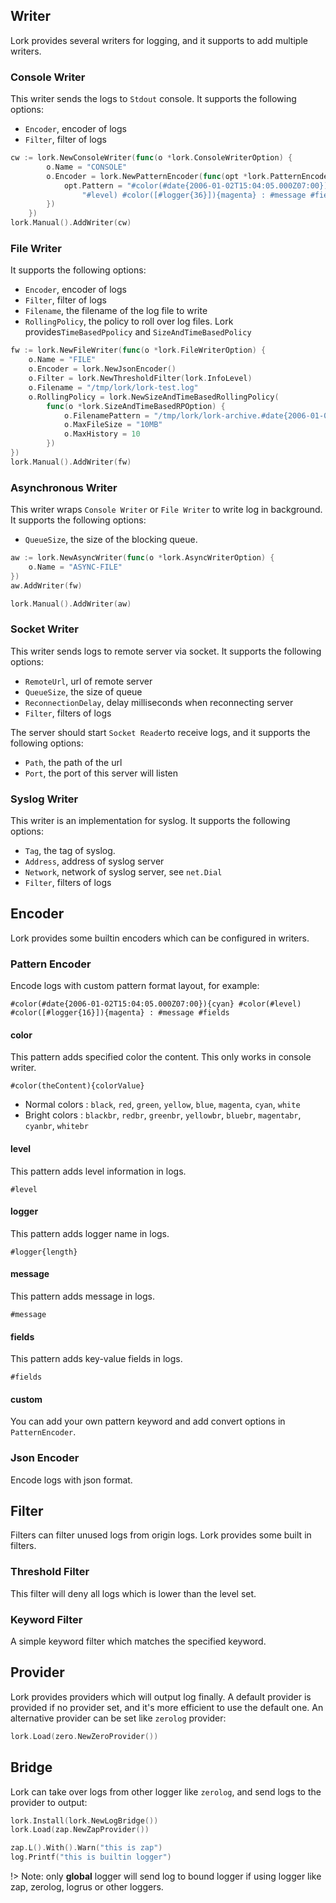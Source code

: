 ## Writer

Lork provides several writers for logging, and it supports to add multiple writers.

### Console Writer

This writer sends the logs to `Stdout` console. It supports the following options:

* `Encoder`, encoder of logs
* `Filter`, filter of logs

```go
cw := lork.NewConsoleWriter(func(o *lork.ConsoleWriterOption) {
		o.Name = "CONSOLE"
		o.Encoder = lork.NewPatternEncoder(func(opt *lork.PatternEncoderOption) {
			opt.Pattern = "#color(#date{2006-01-02T15:04:05.000Z07:00}){cyan} #color(" +
				"#level) #color([#logger{36}]){magenta} : #message #fields"
		})
	})
lork.Manual().AddWriter(cw)
```

### File Writer

It supports the following options:

* `Encoder`, encoder of logs
* `Filter`, filter of logs
* `Filename`, the filename of the log file to write
* `RollingPolicy`, the policy to roll over log files. Lork provides`TimeBasedPpolicy` and
  `SizeAndTimeBasedPolicy`

```go
fw := lork.NewFileWriter(func(o *lork.FileWriterOption) {
    o.Name = "FILE"
    o.Encoder = lork.NewJsonEncoder()
    o.Filter = lork.NewThresholdFilter(lork.InfoLevel)
    o.Filename = "/tmp/lork/lork-test.log"
    o.RollingPolicy = lork.NewSizeAndTimeBasedRollingPolicy(
        func(o *lork.SizeAndTimeBasedRPOption) {
            o.FilenamePattern = "/tmp/lork/lork-archive.#date{2006-01-02}.#index.log"
            o.MaxFileSize = "10MB"
            o.MaxHistory = 10
        })
})
lork.Manual().AddWriter(fw)
```

### Asynchronous Writer

This writer wraps `Console Writer` or `File Writer` to write log in background. It
supports the following options:

* `QueueSize`, the size of the blocking queue.

```go
aw := lork.NewAsyncWriter(func(o *lork.AsyncWriterOption) {
    o.Name = "ASYNC-FILE"
})
aw.AddWriter(fw)

lork.Manual().AddWriter(aw)
```

### Socket Writer

This writer sends logs to remote server via socket. It supports the following options:

* `RemoteUrl`, url of remote server
* `QueueSize`, the size of queue
* `ReconnectionDelay`, delay milliseconds when reconnecting server
* `Filter`, filters of logs

The server should start `Socket Reader`to receive logs, and it supports the following
options:

* `Path`, the path of the url
* `Port`, the port of this server will listen

### Syslog Writer

This writer is an implementation for syslog. It supports the following options:

* `Tag`, the tag of syslog.
* `Address`, address of syslog server
* `Network`, network of syslog server, see `net.Dial`
* `Filter`, filters of logs

## Encoder

Lork provides some builtin encoders which can be configured in writers.

### Pattern Encoder

Encode logs with custom pattern format layout, for example:

```text
#color(#date{2006-01-02T15:04:05.000Z07:00}){cyan} #color(#level) #color([#logger{16}]){magenta} : #message #fields
```

#### color

This pattern adds specified color the content. This only works in console writer.

```text
#color(theContent){colorValue}
```

* Normal colors : `black`, `red`, `green`, `yellow`, `blue`, `magenta`, `cyan`, `white`
* Bright colors : `blackbr`, `redbr`, `greenbr`, `yellowbr`, `bluebr`,
  `magentabr`, `cyanbr`, `whitebr`

#### level

This pattern adds level information in logs.

```text
#level
```

#### logger

This pattern adds logger name in logs.

```text
#logger{length}
```

#### message

This pattern adds message in logs.

```text
#message
```

#### fields

This pattern adds key-value fields in logs.

```text
#fields
```

#### custom

You can add your own pattern keyword and add convert options in `PatternEncoder`. 

### Json Encoder

Encode logs with json format.

## Filter

Filters can filter unused logs from origin logs. Lork provides some built in filters.

### Threshold Filter

This filter will deny all logs which is lower than the level set.

### Keyword Filter

A simple keyword filter which matches the specified keyword.

## Provider

Lork provides providers which will output log finally. A default provider is
provided if no provider set, and it's more efficient to use the default one. An
alternative provider can be set like `zerolog` provider:

```go
lork.Load(zero.NewZeroProvider())
```

## Bridge

Lork can take over logs from other logger like `zerolog`, and send logs to the provider
to output:

```go
lork.Install(lork.NewLogBridge())
lork.Load(zap.NewZapProvider())

zap.L().With().Warn("this is zap")
log.Printf("this is builtin logger")

```

!> Note: only **global** logger will send log to bound logger if using logger like zap,
zerolog, logrus or other loggers.  

